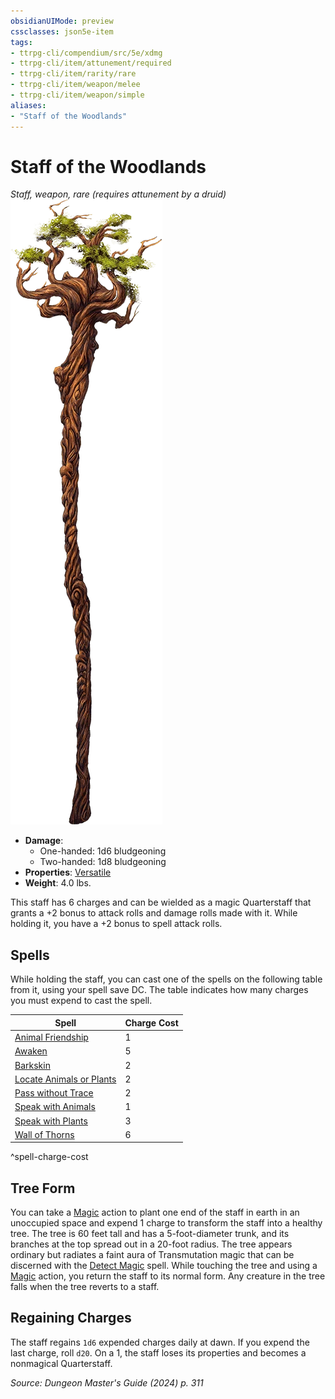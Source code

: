 ```yaml
---
obsidianUIMode: preview
cssclasses: json5e-item
tags:
- ttrpg-cli/compendium/src/5e/xdmg
- ttrpg-cli/item/attunement/required
- ttrpg-cli/item/rarity/rare
- ttrpg-cli/item/weapon/melee
- ttrpg-cli/item/weapon/simple
aliases: 
- "Staff of the Woodlands"
---
```

# Staff of the Woodlands
*Staff, weapon, rare (requires attunement by a druid)*  
![](3-Mechanics/CLI/items/img/staff-of-the-woodlands.webp#right)

- **Damage**:
  - One-handed: 1d6 bludgeoning
  - Two-handed: 1d8 bludgeoning
- **Properties**: [Versatile](3-Mechanics/CLI/rules/item-properties.md#Versatile)
- **Weight**: 4.0 lbs.

This staff has 6 charges and can be wielded as a magic Quarterstaff that grants a +2 bonus to attack rolls and damage rolls made with it. While holding it, you have a +2 bonus to spell attack rolls.

## Spells

While holding the staff, you can cast one of the spells on the following table from it, using your spell save DC. The table indicates how many charges you must expend to cast the spell.

| Spell | Charge Cost |
|-------|-------------|
| [Animal Friendship](3-Mechanics/CLI/spells/animal-friendship-xphb.md) | 1 |
| [Awaken](3-Mechanics/CLI/spells/awaken-xphb.md) | 5 |
| [Barkskin](3-Mechanics/CLI/spells/barkskin-xphb.md) | 2 |
| [Locate Animals or Plants](3-Mechanics/CLI/spells/locate-animals-or-plants-xphb.md) | 2 |
| [Pass without Trace](3-Mechanics/CLI/spells/pass-without-trace-xphb.md) | 2 |
| [Speak with Animals](3-Mechanics/CLI/spells/speak-with-animals-xphb.md) | 1 |
| [Speak with Plants](3-Mechanics/CLI/spells/speak-with-plants-xphb.md) | 3 |
| [Wall of Thorns](3-Mechanics/CLI/spells/wall-of-thorns-xphb.md) | 6 |
^spell-charge-cost

## Tree Form

You can take a [Magic](3-Mechanics/CLI/rules/actions.md#Magic) action to plant one end of the staff in earth in an unoccupied space and expend 1 charge to transform the staff into a healthy tree. The tree is 60 feet tall and has a 5-foot-diameter trunk, and its branches at the top spread out in a 20-foot radius. The tree appears ordinary but radiates a faint aura of Transmutation magic that can be discerned with the [Detect Magic](3-Mechanics/CLI/spells/detect-magic-xphb.md) spell. While touching the tree and using a [Magic](3-Mechanics/CLI/rules/actions.md#Magic) action, you return the staff to its normal form. Any creature in the tree falls when the tree reverts to a staff.

## Regaining Charges

The staff regains `1d6` expended charges daily at dawn. If you expend the last charge, roll `d20`. On a 1, the staff loses its properties and becomes a nonmagical Quarterstaff.

*Source: Dungeon Master's Guide (2024) p. 311*